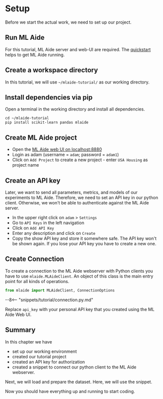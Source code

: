 # Setup
Before we start the actual work, we need to set up our project.

## Run ML Aide
For this tutorial, ML Aide server and web-UI are required. The [quickstart](../start/quickstart.md) helps to get ML Aide running.

## Create a workspace directory
In this tutorial, we will use `~/mlaide-tutorial/` as our working directory.

## Install dependencies via pip
Open a terminal in the working directory and install all dependencies.
```
cd ~/mlaide-tutorial
pip install scikit-learn pandas mlaide
```

## Create ML Aide project
- Open the [ML Aide web UI on localhost:8880](http://localhost:8880)
- Login as adam (username = `adam`; password = `adam1`)
- Click on `Add Project` to create a new project - enter `USA Housing` as project name

## Create an API key
Later, we want to send all parameters, metrics, and models of our experiments to ML Aide.
Therefore, we need to set an API key in our python client. Otherwise, we won't be able
to authenticate against the ML Aide server.

- In the upper right click on `adam` > `Settings`
- Go to `API Keys` in the left navigation
- Click on `Add API Key`
- Enter any description and click on `Create`
- Copy the show API key and store it somewhere safe. The API key won't be shown again. If you lose your API key you have to create a new one.


## Create Connection
To create a connection to the ML Aide webserver with Python
clients you have to use `mlaide.MLAideClient`. An object
of this class is the main entry point for all kinds of operations.

```python
from mlaide import MLAideClient, ConnectionOptions
```
--8<-- "snippets/tutorial/connection.py.md"

Replace `api_key` with your personal API key that you created using the ML Aide Web UI.

## Summary
In this chapter we have

- set up our working environment
- created our tutorial project
- created an API key for authorization 
- created a snippet to connect our python client to the ML Aide webserver.

Next, we will load and prepare the dataset. Here, we will use the snippet.

Now you should have everything up and running to start coding.